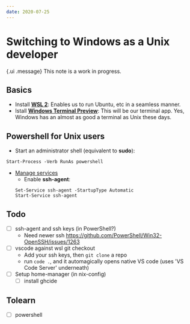 ```yaml
---
date: 2020-07-25
---
```


# Switching to Windows as a Unix developer

{.ui .message}
This note is a work in progress.

## Basics

* Install [**WSL 2**](https://docs.microsoft.com/en-us/windows/wsl/install-win10): Enables us to run Ubuntu, etc in a seamless manner.
* Istall [**Windows Terminal Preview**](https://www.microsoft.com/en-us/p/windows-terminal-preview/9n8g5rfz9xk3?activetab=pivot:overviewtab): This will be our terminal app. Yes, Windows has an almost as good a terminal as Unix these days.

## Powershell for Unix users

* Start an administrator shell (equivalent to **sudo**):
```shell
Start-Process -Verb RunAs powershell
```
* [Manage services](https://docs.microsoft.com/en-us/powershell/scripting/samples/managing-services?view=powershell-7)
  * Enable **ssh-agent**:
  ```
  Set-Service ssh-agent -StartupType Automatic
  Start-Service ssh-agent
  ```


## Todo

- [ ] ssh-agent and ssh keys (in PowerShell?)
	- Need newer ssh <https://github.com/PowerShell/Win32-OpenSSH/issues/1263>
- [ ] vscode against wsl git checkout
	- Add your ssh keys, then `git clone` a repo
    - run `code .`, and it automagically opens native VS code (uses 'VS Code Server' underneath)
- [ ] Setup home-manager (in nix-config)
	- [ ] install ghcide

## Tolearn

- [ ] powershell
